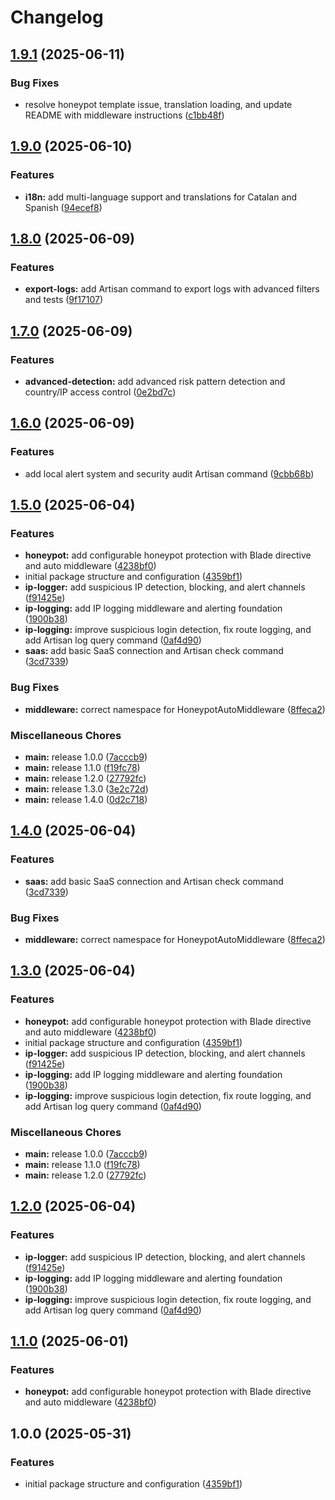 # Changelog

## [1.9.1](https://github.com/metalinked/laravel-defender/compare/v1.9.0...v1.9.1) (2025-06-11)


### Bug Fixes

* resolve honeypot template issue, translation loading, and update README with middleware instructions ([c1bb48f](https://github.com/metalinked/laravel-defender/commit/c1bb48f3dc4169ada8a0ca049000a116d753e6c5))

## [1.9.0](https://github.com/metalinked/laravel-defender/compare/v1.8.0...v1.9.0) (2025-06-10)


### Features

* **i18n:** add multi-language support and translations for Catalan and Spanish ([94ecef8](https://github.com/metalinked/laravel-defender/commit/94ecef8bdd38401618bacdc51db429cbc9790f58))

## [1.8.0](https://github.com/metalinked/laravel-defender/compare/v1.7.0...v1.8.0) (2025-06-09)


### Features

* **export-logs:** add Artisan command to export logs with advanced filters and tests ([9f17107](https://github.com/metalinked/laravel-defender/commit/9f17107441c8742007eceaf862ca11606e5bbd81))

## [1.7.0](https://github.com/metalinked/laravel-defender/compare/v1.6.0...v1.7.0) (2025-06-09)


### Features

* **advanced-detection:** add advanced risk pattern detection and country/IP access control ([0e2bd7c](https://github.com/metalinked/laravel-defender/commit/0e2bd7cdcc37ed00386fad85b3ca775a92d642a7))

## [1.6.0](https://github.com/metalinked/laravel-defender/compare/v1.5.0...v1.6.0) (2025-06-09)


### Features

* add local alert system and security audit Artisan command ([9cbb68b](https://github.com/metalinked/laravel-defender/commit/9cbb68b7bf28c0abbf31fe75088506d8c3837ab0))

## [1.5.0](https://github.com/metalinked/laravel-defender/compare/v1.4.0...v1.5.0) (2025-06-04)


### Features

* **honeypot:** add configurable honeypot protection with Blade directive and auto middleware ([4238bf0](https://github.com/metalinked/laravel-defender/commit/4238bf0b9e1aedcc03c7bcddf2fb3a6e0d431c5c))
* initial package structure and configuration ([4359bf1](https://github.com/metalinked/laravel-defender/commit/4359bf1b7d6561da5107f639c77e81a0d8f35934))
* **ip-logger:** add suspicious IP detection, blocking, and alert channels ([f91425e](https://github.com/metalinked/laravel-defender/commit/f91425eea6d98d0b40cfdf3e793cf6d099280d5a))
* **ip-logging:** add IP logging middleware and alerting foundation ([1900b38](https://github.com/metalinked/laravel-defender/commit/1900b38e6173a391149361af9cbbdc569757ea10))
* **ip-logging:** improve suspicious login detection, fix route logging, and add Artisan log query command ([0af4d90](https://github.com/metalinked/laravel-defender/commit/0af4d90b99ce646e71c3c5e1a3b880b68b1ee18a))
* **saas:** add basic SaaS connection and Artisan check command ([3cd7339](https://github.com/metalinked/laravel-defender/commit/3cd7339946b597db734d31aeee7d902789d07864))


### Bug Fixes

* **middleware:** correct namespace for HoneypotAutoMiddleware ([8ffeca2](https://github.com/metalinked/laravel-defender/commit/8ffeca2b2b183ba3af5a94d94d4436ca80296051))


### Miscellaneous Chores

* **main:** release 1.0.0 ([7acccb9](https://github.com/metalinked/laravel-defender/commit/7acccb9f2655013dce3a1130f5ec494ddfb92979))
* **main:** release 1.1.0 ([f19fc78](https://github.com/metalinked/laravel-defender/commit/f19fc78ac4eba30d07be19a56d1eb0317770db93))
* **main:** release 1.2.0 ([27792fc](https://github.com/metalinked/laravel-defender/commit/27792fcc4408c1b676aefdcb26f8c81249265b00))
* **main:** release 1.3.0 ([3e2c72d](https://github.com/metalinked/laravel-defender/commit/3e2c72d98a3734a3c7aec8a08700c1ac038a695d))
* **main:** release 1.4.0 ([0d2c718](https://github.com/metalinked/laravel-defender/commit/0d2c71831504b3bb6e62cda18917723f79652842))

## [1.4.0](https://github.com/metalinked/laravel-defender/compare/v1.3.0...v1.4.0) (2025-06-04)


### Features

* **saas:** add basic SaaS connection and Artisan check command ([3cd7339](https://github.com/metalinked/laravel-defender/commit/3cd7339946b597db734d31aeee7d902789d07864))


### Bug Fixes

* **middleware:** correct namespace for HoneypotAutoMiddleware ([8ffeca2](https://github.com/metalinked/laravel-defender/commit/8ffeca2b2b183ba3af5a94d94d4436ca80296051))

## [1.3.0](https://github.com/metalinked/laravel-defender/compare/v1.2.0...v1.3.0) (2025-06-04)


### Features

* **honeypot:** add configurable honeypot protection with Blade directive and auto middleware ([4238bf0](https://github.com/metalinked/laravel-defender/commit/4238bf0b9e1aedcc03c7bcddf2fb3a6e0d431c5c))
* initial package structure and configuration ([4359bf1](https://github.com/metalinked/laravel-defender/commit/4359bf1b7d6561da5107f639c77e81a0d8f35934))
* **ip-logger:** add suspicious IP detection, blocking, and alert channels ([f91425e](https://github.com/metalinked/laravel-defender/commit/f91425eea6d98d0b40cfdf3e793cf6d099280d5a))
* **ip-logging:** add IP logging middleware and alerting foundation ([1900b38](https://github.com/metalinked/laravel-defender/commit/1900b38e6173a391149361af9cbbdc569757ea10))
* **ip-logging:** improve suspicious login detection, fix route logging, and add Artisan log query command ([0af4d90](https://github.com/metalinked/laravel-defender/commit/0af4d90b99ce646e71c3c5e1a3b880b68b1ee18a))


### Miscellaneous Chores

* **main:** release 1.0.0 ([7acccb9](https://github.com/metalinked/laravel-defender/commit/7acccb9f2655013dce3a1130f5ec494ddfb92979))
* **main:** release 1.1.0 ([f19fc78](https://github.com/metalinked/laravel-defender/commit/f19fc78ac4eba30d07be19a56d1eb0317770db93))
* **main:** release 1.2.0 ([27792fc](https://github.com/metalinked/laravel-defender/commit/27792fcc4408c1b676aefdcb26f8c81249265b00))

## [1.2.0](https://github.com/metalinked/laravel-defender/compare/v1.1.0...v1.2.0) (2025-06-04)


### Features

* **ip-logger:** add suspicious IP detection, blocking, and alert channels ([f91425e](https://github.com/metalinked/laravel-defender/commit/f91425eea6d98d0b40cfdf3e793cf6d099280d5a))
* **ip-logging:** add IP logging middleware and alerting foundation ([1900b38](https://github.com/metalinked/laravel-defender/commit/1900b38e6173a391149361af9cbbdc569757ea10))
* **ip-logging:** improve suspicious login detection, fix route logging, and add Artisan log query command ([0af4d90](https://github.com/metalinked/laravel-defender/commit/0af4d90b99ce646e71c3c5e1a3b880b68b1ee18a))

## [1.1.0](https://github.com/metalinked/laravel-defender/compare/v1.0.0...v1.1.0) (2025-06-01)


### Features

* **honeypot:** add configurable honeypot protection with Blade directive and auto middleware ([4238bf0](https://github.com/metalinked/laravel-defender/commit/4238bf0b9e1aedcc03c7bcddf2fb3a6e0d431c5c))

## 1.0.0 (2025-05-31)


### Features

* initial package structure and configuration ([4359bf1](https://github.com/metalinked/laravel-defender/commit/4359bf1b7d6561da5107f639c77e81a0d8f35934))
